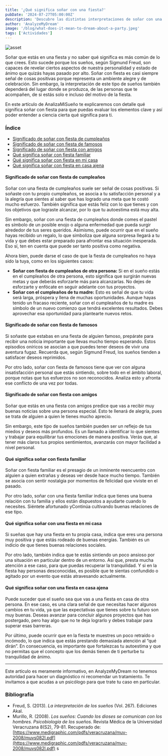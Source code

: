 ```yaml
---
title: '¿Qué significa soñar con una fiesta?'
pubDate: '2024-07-27T05:00:00Z'
description: 'Descubre las distintas interpretaciones de soñar con una fiesta, desde una fiesta de cumpleaños hasta una fiesta con amigos y familiares.'
author: 'AnalyzeMyDream'
image: '/blog/what-does-it-mean-to-dream-about-a-party.jpeg'
tags: ['Actividades']
---
```


![asset](/blog/what-does-it-mean-to-dream-about-a-party.jpeg)

Soñar que estás en una fiesta y no saber qué significa es más común de lo que crees. Esto sucede porque los sueños, según Sigmund Freud, son capaces de revelar ciertos aspectos de nuestra personalidad y estado de ánimo que quizás hayas pasado por alto. Soñar con fiesta es casi siempre señal de cosas positivas porque representa un ambiente alegre y de celebración. Sin embargo, la interpretación de este tipo de sueños también dependerá del lugar donde se produzca, de las personas que te acompañen, de si estás solo e incluso del motivo de la fiesta.

En este artículo de AnalizaMiSueño te explicaremos con detalle qué significa soñar con fiesta para que puedas evaluar los elementos clave y así poder entender a ciencia cierta qué significa para ti.

### Índice

- [Significado de soñar con fiesta de cumpleaños](#significado-de-soñar-con-fiesta-de-cumpleaños)
- [Significado de soñar con fiesta de famosos](#significado-de-soñar-con-fiesta-de-famosos)
- [Significado de soñar con fiesta con amigos](#significado-de-soñar-con-fiesta-con-amigos)
- [Qué significa soñar con fiesta familiar](#qué-significa-soñar-con-fiesta-familiar)
- [Qué significa soñar con fiesta en mi casa](#qué-significa-soñar-con-una-fiesta-en-mi-casa)
- [Qué significa soñar con fiesta en casa ajena](#qué-significa-soñar-con-una-fiesta-en-casa-ajena)


#### Significado de soñar con fiesta de cumpleaños

Soñar con una fiesta de cumpleaños suele ser señal de cosas positivas. Si soñaste con tu propio cumpleaños, se asocia a tu satisfacción personal y a la alegría que sientes al saber que has logrado una meta que te costó mucho esfuerzo. También significa que estás feliz con lo que tienes y con los objetivos que lograste alcanzar, por lo que tu autoestima está muy alta.

Sin embargo, soñar con una fiesta de cumpleaños donde comes el pastel es símbolo de un posible enojo o alguna enfermedad que pueda surgir alrededor de tus seres queridos. Asimismo, puede ocurrir que en el sueño hayas recibido un regalo, lo que simboliza que alguna sorpresa llegará a tu vida y que debes estar preparado para afrontar esa situación inesperada. Eso sí, ten en cuenta que puede ser tanto positiva como negativa.

Ahora bien, puede darse el caso de que la fiesta de cumpleaños no haya sido la tuya, como en los siguientes casos:

- **Soñar con fiesta de cumpleaños de otra persona:** Si en el sueño estás en el cumpleaños de otra persona, esto significa que surgirán nuevas metas y que deberás esforzarte más para alcanzarlas. No dejes de esforzarte y enfócate en seguir adelante con tus proyectos.
- **Soñar con el cumpleaños de tu madre:** Esto es señal de que tu vida será larga, próspera y llena de muchas oportunidades. Aunque hayas tenido un fracaso reciente, soñar con el cumpleaños de tu madre es símbolo de un nuevo comienzo que tendrá excelentes resultados. Debes aprovechar esa oportunidad para plantearte nuevos retos. 

#### Significado de soñar con fiesta de famosos

Si soñaste que estabas en una fiesta de alguien famoso, prepárate para recibir una noticia importante que llevas mucho tiempo esperando. Estos episodios oníricos se asocian a que puedes tener deseos de vivir una aventura fugaz. Recuerda que, según Sigmund Freud, los sueños tienden a satisfacer deseos reprimidos.

Por otro lado, soñar con fiesta de famosos tiene que ver con alguna insatisfacción personal que estás sintiendo, sobre todo en el ámbito laboral, porque notas que tus esfuerzos no son reconocidos. Analiza esto y afronta ese conflicto de una vez por todas. 

#### Significado de soñar con fiesta con amigos

Soñar que estás en una fiesta con amigos predice que vas a recibir muy buenas noticias sobre una persona especial. Esto te llenará de alegría, pues se trata de alguien a quien le tienes mucho aprecio.

Sin embargo, este tipo de sueños también pueden ser un reflejo de tus miedos y deseos más profundos. Es un llamado a identificar lo que sientes y trabajar para equilibrar tus emociones de manera positiva. Verás que, al tener más claros tus propios sentimientos, avanzarás con mayor facilidad a nivel personal.

#### Qué significa soñar con fiesta familiar

Soñar con fiesta familiar es el presagio de un inminente reencuentro con alguien a quien extrañas y deseas ver desde hace mucho tiempo. También se asocia con sentir nostalgia por momentos de felicidad que viviste en el pasado.

Por otro lado, soñar con una fiesta familiar indica que tienes una buena relación con tu familia y ellos están dispuestos a ayudarte cuando lo necesites. Siéntete afortunado yContinúa cultivando buenas relaciones de ese tipo.

#### Qué significa soñar con una fiesta en mi casa

Si sueñas que hay una fiesta en tu propia casa, indica que eres una persona muy positiva y que estás rodeado de buenas energías. También es un indicio de que tienes buenas relaciones sociales. 

Por otro lado, también indica que te estás sintiendo un poco ansioso por una situación en particular dentro de un entorno. Así que, presta mucha atención a ese caso, para que puedas recuperar la tranquilidad. Y si en la fiesta hay personas desconocidas, es posible que te sientas confundido o agitado por un evento que estás atravesando actualmente.

#### Qué significa soñar con una fiesta en casa ajena

Puede suceder que el sueño sea que vas a una fiesta en casa de otra persona. En ese caso, es una clara señal de que necesitas hacer algunos cambios en tu vida, ya que las expectativas que tienes sobre tu futuro son muy buenas. Deseas avanzar para concluir algunos proyectos que has postergado, pero hay algo que no te deja lograrlo y debes trabajar para superar esas barreras.

Por último, puede ocurrir que en la fiesta te muestres un poco retraído o incómodo, lo que indica que estás prestando demasiada atención al “qué dirán”. En consecuencia, es importante que fortalezcas tu autoestima y que no permitas que el concepto que los demás tienen de ti perturbe tu tranquilidad de ánimo.

---

Este artículo es meramente informativo, en AnalyzeMyDream no tenemos autoridad para hacer un diagnóstico ni recomendar un tratamiento. Te invitamos a que acudas a un psicólogo para que trate tu caso en particular.

### Bibliografía

- Freud, S. (2013). *La interpretación de los sueños* (Vol. 267). Ediciones Akal.
- Murillo, R. (2008). *Los sueños: Cuando los dioses se comunican con los hombres. Psicobiología de los sueños*. Revista Médica de la Universidad Veracruzana 8(S2), 79-81. Recuperado de: [https://www.medigraphic.com/pdfs/veracruzana/muv-2008/muvs082l.pdf](https://www.medigraphic.com/pdfs/veracruzana/muv-2008/muvs082l.pdf)
s